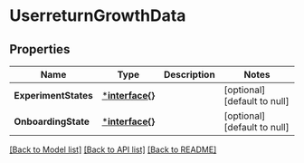# UserreturnGrowthData

## Properties
Name | Type | Description | Notes
------------ | ------------- | ------------- | -------------
**ExperimentStates** | [***interface{}**](interface{}.md) |  | [optional] [default to null]
**OnboardingState** | [***interface{}**](interface{}.md) |  | [optional] [default to null]

[[Back to Model list]](../README.md#documentation-for-models) [[Back to API list]](../README.md#documentation-for-api-endpoints) [[Back to README]](../README.md)


